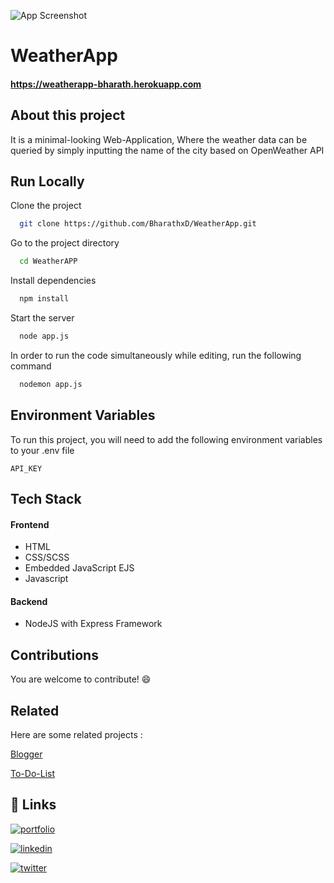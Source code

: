 


![App Screenshot](https://i.postimg.cc/TwKCVp4T/Screenshot-2022-08-10-at-4-23-55-PM.png)

# WeatherApp

#### https://weatherapp-bharath.herokuapp.com
## About this project

It is a minimal-looking Web-Application, Where the weather data can be queried by simply inputting the name of the city based on OpenWeather API       
## Run Locally

Clone the project

```bash
  git clone https://github.com/BharathxD/WeatherApp.git
```

Go to the project directory

```bash
  cd WeatherAPP
```

Install dependencies

```bash
  npm install
```

Start the server

```bash
  node app.js
```

In order to run the code simultaneously while editing, run the following command

```bash
  nodemon app.js
```


## Environment Variables

To run this project, you will need to add the following environment variables to your .env file

`API_KEY` 


## Tech Stack

#### Frontend

- HTML
- CSS/SCSS
- Embedded JavaScript EJS
- Javascript

#### Backend 

- NodeJS with Express Framework


## Contributions

You are welcome to contribute! 😄
## Related

Here are some related projects :

[Blogger](https://github.com/BharathxD/Blogger)

[To-Do-List](https://github.com/BharathxD/To-Do-List)


## 🔗 Links
[![portfolio](https://img.shields.io/badge/my_portfolio-000?style=for-the-badge&logo=ko-fi&logoColor=white)](https://bharathxd.github.io/Portfolio/)

[![linkedin](https://img.shields.io/badge/linkedin-0A66C2?style=for-the-badge&logo=linkedin&logoColor=white)](https://www.linkedin.com/in/bharath-lakshman-9a9898239/)

[![twitter](https://img.shields.io/badge/twitter-1DA1F2?style=for-the-badge&logo=twitter&logoColor=white)](https://twitter.com/Bharath_uwu)

